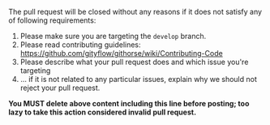 The pull request will be closed without any reasons if it does not satisfy any of following requirements:

1. Please make sure you are targeting the `develop` branch.
2. Please read contributing guidelines:
https://github.com/gityflow/githorse/wiki/Contributing-Code
3. Please describe what your pull request does and which issue you're targeting
4. ... if it is not related to any particular issues, explain why we should not reject your pull request.

**You MUST delete above content including this line before posting; too lazy to take this action considered invalid pull request.**
